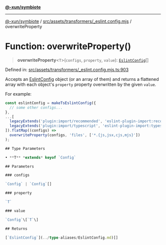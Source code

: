 [**@-xun/symbiote**](../../../../../README.md)

***

[@-xun/symbiote](../../../../../README.md) / [src/assets/transformers/\_eslint.config.mjs](../README.md) / overwriteProperty

# Function: overwriteProperty()

> **overwriteProperty**\<`T`\>(`configs`, `property`, `value`): [`EslintConfig`](../type-aliases/EslintConfig.md)[]

Defined in: [src/assets/transformers/\_eslint.config.mjs.ts:903](https://github.com/Xunnamius/symbiote/blob/da0014a3d8fa3571177d2af968ce57f9fecbb1ee/src/assets/transformers/_eslint.config.mjs.ts#L903)

Accepts an [EslintConfig](../type-aliases/EslintConfig.md) object (or an array of them) and returns a
flattened array with each object's `property` property overwritten by the
given `value`.

For example:

```typescript
const eslintConfig = makeTsEslintConfig({
  // some other configs...
},
...[
  legacyExtends('plugin:import/recommended', 'eslint-plugin-import:recommended'),
  legacyExtends('plugin:import/typescript', 'eslint-plugin-import:typescript')
]).flatMap((configs) =>
  overwriteProperty(configs, 'files', ['*.{js,jsx,cjs,mjs}'])
);

## Type Parameters

• **T** *extends* keyof `Config`

## Parameters

### configs

`Config` | `Config`[]

### property

`T`

### value

`Config`\[`T`\]

## Returns

[`EslintConfig`](../type-aliases/EslintConfig.md)[]
